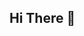 ## Hi There 👋

<!--
**annedang/annedang** is a ✨ _special_ ✨ repository because its `README.md` (this file) appears on your GitHub profile.

I’m currently working on completing my Computer Science Degree from Oregon State University.  
I’m currently learning about the verification phase and how to write tests.  
Pronouns: She/Her. 
Fun fact: I love pastries, but I can't have too much.   


